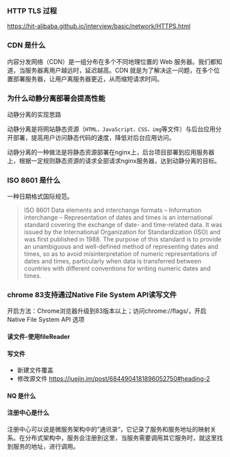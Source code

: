 ### HTTP TLS 过程

https://hit-alibaba.github.io/interview/basic/network/HTTPS.html

### CDN 是什么

内容分发网络（CDN）是一组分布在多个不同地理位置的 Web 服务器。我们都知道，当服务器离用户越远时，延迟越高。CDN 就是为了解决这一问题，在多个位置部署服务器，让用户离服务器更近，从而缩短请求时间。

### 为什么动静分离部署会提高性能

动静分离的实现思路

动静分离是将网站静态资源（```HTML，JavaScript，CSS，img```等文件）与后台应用分开部署，提高用户访问静态代码的速度，降低对后台应用访问。

动静分离的一种做法是将静态资源部署在nginx上，后台项目部署到应用服务器上，根据一定规则静态资源的请求全部请求nginx服务器，达到动静分离的目标。

### ISO 8601 是什么

一种日期格式国际规范。

> ISO 8601 Data elements and interchange formats – Information interchange – Representation of dates and times is an international standard covering the exchange of date- and time-related data. It was issued by the International Organization for Standardization (ISO) and was first published in 1988. The purpose of this standard is to provide an unambiguous and well-defined method of representing dates and times, so as to avoid misinterpretation of numeric representations of dates and times, particularly when data is transferred between countries with different conventions for writing numeric dates and times.

### chrome 83支持通过Native File System API读写文件

开启方法：Chrome浏览器升级到83版本以上；访问chrome://flags/，开启 Native File System API 选项

#### 读文件-使用fileReader

#### 写文件

* 新建文件覆盖
* 修改源文件
  https://juejin.im/post/6844904181896052750#heading-2

#### NQ 是什么

#### 注册中心是什么

注册中心可以说是微服务架构中的”通讯录“，它记录了服务和服务地址的映射关系。在分布式架构中，服务会注册到这里，当服务需要调用其它服务时，就这里找到服务的地址，进行调用。